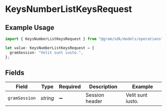 # KeysNumberListKeysRequest

## Example Usage

```typescript
import { KeysNumberListKeysRequest } from "@gram/sdk/models/operations";

let value: KeysNumberListKeysRequest = {
  gramSession: "Velit sunt iusto.",
};
```

## Fields

| Field              | Type               | Required           | Description        | Example            |
| ------------------ | ------------------ | ------------------ | ------------------ | ------------------ |
| `gramSession`      | *string*           | :heavy_minus_sign: | Session header     | Velit sunt iusto.  |